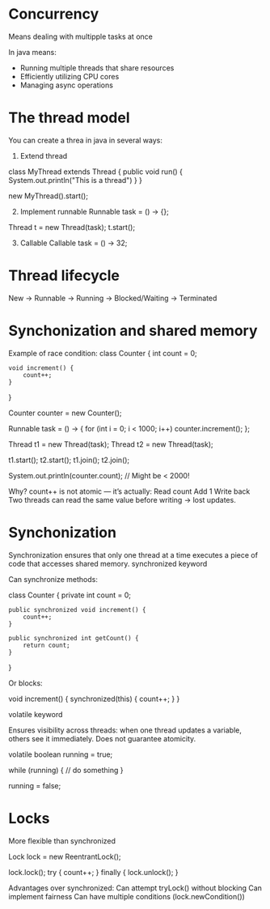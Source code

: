 # Concurrency 
Means dealing with multipple tasks at once

In java means:
- Running multiple threads that share resources
- Efficiently utilizing CPU cores
- Managing async operations


# The thread model
You can create a threa in java in several ways:

1. Extend thread

class MyThread extends Thread {
    public void run() {
        System.out.println("This is a thread")
    }
}

new MyThread().start();

2. Implement runnable
Runnable task = () -> {};

Thread t = new Thread(task);
t.start();

3. Callable
Callable<Integer> task = () -> 32;


# Thread lifecycle

New -> Runnable -> Running -> Blocked/Waiting -> Terminated

# Synchonization and shared memory

Example of race condition:
class Counter {
    int count = 0;

    void increment() {
        count++;
    }
}

Counter counter = new Counter();

Runnable task = () -> {
    for (int i = 0; i < 1000; i++) counter.increment();
};

Thread t1 = new Thread(task);
Thread t2 = new Thread(task);

t1.start();
t2.start();
t1.join();
t2.join();

System.out.println(counter.count); // Might be < 2000!

Why? count++ is not atomic — it’s actually:
Read count
Add 1
Write back
Two threads can read the same value before writing → lost updates.

# Synchonization
Synchronization ensures that only one thread at a time executes a piece of code that accesses shared memory.
synchronized keyword

Can synchronize methods:

class Counter {
    private int count = 0;

    public synchronized void increment() {
        count++;
    }

    public synchronized int getCount() {
        return count;
    }
}

Or blocks:

void increment() {
    synchronized(this) {
        count++;
    }
}

volatile keyword

Ensures visibility across threads: when one thread updates a variable, others see it immediately.
Does not guarantee atomicity.

volatile boolean running = true;

while (running) {
    // do something
}

running = false;


# Locks

More flexible than synchronized

Lock lock = new ReentrantLock();

lock.lock();
try {
    count++;
} finally {
    lock.unlock();
}

Advantages over synchronized:
Can attempt tryLock() without blocking
Can implement fairness
Can have multiple conditions (lock.newCondition())

